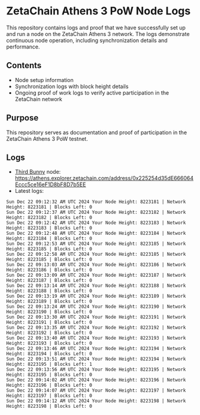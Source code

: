 # ZetaChain Athens 3 PoW Node Logs
This repository contains logs and proof that we have successfully set up and run a node on the ZetaChain Athens 3 network. The logs demonstrate continuous node operation, including synchronization details and performance.

## Contents
- Node setup information
- Synchronization logs with block height details
- Ongoing proof of work logs to verify active participation in the ZetaChain network

## Purpose
This repository serves as documentation and proof of participation in the ZetaChain Athens 3 PoW testnet.

## Logs

- [Third Bunny](https://thirdbunny.xyz/) node: https://athens.explorer.zetachain.com/address/0x225254d35dE666064Eccc5ce16eF1D8bF8D7b5EE
- Latest logs:
```
Sun Dec 22 09:12:32 AM UTC 2024 Your Node Height: 8223181 | Network Height: 8223181 | Blocks Left: 0
Sun Dec 22 09:12:37 AM UTC 2024 Your Node Height: 8223182 | Network Height: 8223182 | Blocks Left: 0
Sun Dec 22 09:12:42 AM UTC 2024 Your Node Height: 8223183 | Network Height: 8223183 | Blocks Left: 0
Sun Dec 22 09:12:48 AM UTC 2024 Your Node Height: 8223184 | Network Height: 8223184 | Blocks Left: 0
Sun Dec 22 09:12:53 AM UTC 2024 Your Node Height: 8223185 | Network Height: 8223185 | Blocks Left: 0
Sun Dec 22 09:12:58 AM UTC 2024 Your Node Height: 8223185 | Network Height: 8223185 | Blocks Left: 0
Sun Dec 22 09:13:03 AM UTC 2024 Your Node Height: 8223186 | Network Height: 8223186 | Blocks Left: 0
Sun Dec 22 09:13:09 AM UTC 2024 Your Node Height: 8223187 | Network Height: 8223187 | Blocks Left: 0
Sun Dec 22 09:13:14 AM UTC 2024 Your Node Height: 8223188 | Network Height: 8223188 | Blocks Left: 0
Sun Dec 22 09:13:19 AM UTC 2024 Your Node Height: 8223189 | Network Height: 8223189 | Blocks Left: 0
Sun Dec 22 09:13:24 AM UTC 2024 Your Node Height: 8223190 | Network Height: 8223190 | Blocks Left: 0
Sun Dec 22 09:13:30 AM UTC 2024 Your Node Height: 8223191 | Network Height: 8223191 | Blocks Left: 0
Sun Dec 22 09:13:35 AM UTC 2024 Your Node Height: 8223192 | Network Height: 8223192 | Blocks Left: 0
Sun Dec 22 09:13:40 AM UTC 2024 Your Node Height: 8223193 | Network Height: 8223193 | Blocks Left: 0
Sun Dec 22 09:13:46 AM UTC 2024 Your Node Height: 8223194 | Network Height: 8223194 | Blocks Left: 0
Sun Dec 22 09:13:51 AM UTC 2024 Your Node Height: 8223194 | Network Height: 8223195 | Blocks Left: 1
Sun Dec 22 09:13:56 AM UTC 2024 Your Node Height: 8223195 | Network Height: 8223195 | Blocks Left: 0
Sun Dec 22 09:14:02 AM UTC 2024 Your Node Height: 8223196 | Network Height: 8223196 | Blocks Left: 0
Sun Dec 22 09:14:07 AM UTC 2024 Your Node Height: 8223197 | Network Height: 8223197 | Blocks Left: 0
Sun Dec 22 09:14:12 AM UTC 2024 Your Node Height: 8223198 | Network Height: 8223198 | Blocks Left: 0
```
